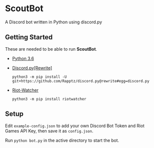 # ScoutBot

A Discord bot written in Python using discord.py

## Getting Started

These are needed to be able to run **ScoutBot**.

- [Python 3.6](https://www.python.org/)
- [Discord.py[Rewrite]](https://github.com/Rapptz/discord.py/tree/rewrite)

    `python3 -m pip install -U git+https://github.com/Rapptz/discord.py@rewrite#egg=discord.py`
    
- [Riot-Watcher](https://github.com/pseudonym117/Riot-Watcher)

    `python3 -m pip install riotwatcher`

## Setup

Edit `example-config.json` to add your own Discord Bot Token and Riot Games API Key, then save it as `config.json`.

Run `python bot.py` in the active directory to start the bot.
